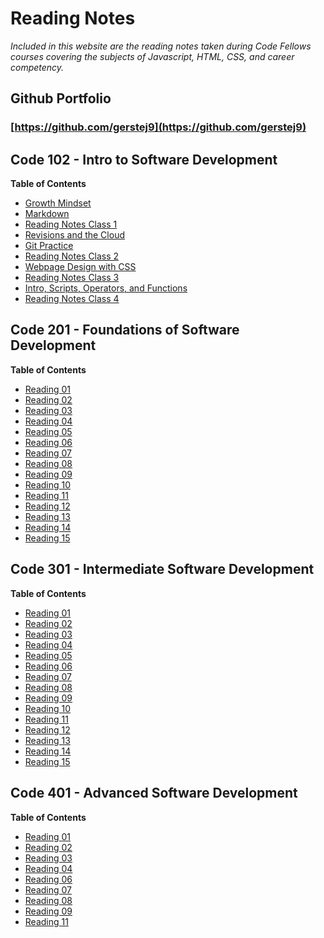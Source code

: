 # Reading Notes
*Included in this website are the reading notes taken during Code Fellows courses covering the subjects of Javascript, HTML, CSS, and career competency.*

## Github Portfolio
### [https://github.com/gerstej9](https://github.com/gerstej9)

## Code 102 - Intro to Software Development

**Table of Contents**
* [Growth Mindset](102/growthmindset.md)
* [Markdown](102/markdown.md)
* [Reading Notes Class 1](102/reading_class_1.md)
* [Revisions and the Cloud](102/revisions_cloud.md)
* [Git Practice](102/gitpractice.md)
* [Reading Notes Class 2](102/reading_class_2.md)
* [Webpage Design with CSS](102/css_webpage.md)
* [Reading Notes Class 3](102/reading_class_3.md)
* [Intro, Scripts, Operators, and Functions](102/functions.md)
* [Reading Notes Class 4](102/reading_class_4.md)


## Code 201 - Foundations of Software Development

**Table of Contents**
* [Reading 01](201/class-01.md)
* [Reading 02](201/class-02.md)
* [Reading 03](201/class-03.md)
* [Reading 04](201/class-04.md)
* [Reading 05](201/class-05.md)
* [Reading 06](201/class-06.md)
* [Reading 07](201/class-07.md)
* [Reading 08](201/class-08.md)
* [Reading 09](201/class-09.md)
* [Reading 10](201/class-10.md)
* [Reading 11](201/class-1*md)
* [Reading 12](201/class-12.md)
* [Reading 13](201/class-13.md)
* [Reading 14](201/class-14.md)
* [Reading 15](201/reading_15.md)

## Code 301 - Intermediate Software Development

**Table of Contents**
* [Reading 01](301/class_301_01.md)
* [Reading 02](301/class_301_02.md)
* [Reading 03](301/class_301_03.md)
* [Reading 04](301/class_301_04.md)
* [Reading 05](301/class_301_05.md)
* [Reading 06](301/class_301_06.md)
* [Reading 07](301/class_301_07.md)
* [Reading 08](301/class_301_08.md)
* [Reading 09](301/class_301_09.md)
* [Reading 10](301/class_301_10.md)
* [Reading 11](301/class_301_11.md)
* [Reading 12](301/class_301_12.md)
* [Reading 13](301/class_301_13.md)
* [Reading 14](301/class_301_14.md)
* [Reading 15](301/class_301_15.md)

## Code 401 - Advanced Software Development

**Table of Contents**
* [Reading 01](401/class_01.md)
* [Reading 02](401/class_02.md)
* [Reading 03](401/class_03.md)
* [Reading 04](401/class_04.md)
* [Reading 06](401/class_06.md)
* [Reading 07](401/class_07.md)
* [Reading 08](401/class_08.md)
* [Reading 09](401/class_09.md)
* [Reading 11](401/class_11.md)
